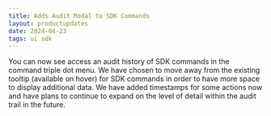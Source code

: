 ```yaml
---
title: Adds Audit Modal to SDK Commands
layout: productupdates
date: 2024-04-23
tags: ui sdk
---
```



You can now see access an audit history of SDK commands in the command triple dot menu. We have chosen to move away from the existing tooltip (available on hover) for SDK commands in order to have more space to display additional data. We have added timestamps for some actions now and have plans to continue to expand on the level of detail within the audit trail in the future.